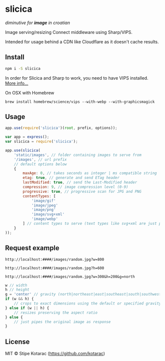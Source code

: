 # slicica
*diminutive for **image** in croatian*

Image serving/resizing Connect middleware using Sharp/VIPS.

Intended for usage behind a CDN like Cloudflare as it doesn't cache results.


## Install

```sh
npm i -S slicica
```

In order for Slicica and Sharp to work, you need to have VIPS installed. [More info...](http://sharp.dimens.io/en/stable/install/)

On OSX with Homebrew
```
brew install homebrew/science/vips --with-webp --with-graphicsmagick
```


## Usage

```js
app.use(require('slicica')(root, prefix, options));
```

```js
var app = express();
var slicica = require('slicica');

app.use(slicica(
	'static/images', // folder containing images to serve from
	'/images', // url prefix
	// default options below
	{
		maxAge: 0, // takes seconds as integer | ms compatible string | false to disable
		etag: true, // generate and send ETag header
		lastModified: true, // send the Last-Modified header
		compression: 9, // image compression level (0-9)
		progressive: true, // progressive scan for JPG and PNG
		contentTypes: [
			'image/gif'
			'image/jpeg'
			'image/png'
			'image/svg+xml'
			'image/webp'
		] // content types to serve (text types like svg+xml are just piped through), other requests are ignored
	}
));
```


## Request example

```
http://localhost:####/images/random.jpg?w=800
```
```
http://localhost:####/images/random.jpg?h=600
```
```
http://localhost:####/images/random.jpg?w=300&h=200&g=north
```

```js
w // width
h // height
g = 'center' // gravity (north|northeast|east|southeast|south|southwest|west|northwest|center|centre)
if (w && h) {
	// crops to exact dimensions using the default or specified gravity
} else if (w || h) {
	// resizes preserving the aspect ratio
} else {
	// just pipes the original image as response
}
```


## License

MIT © Stipe Kotarac (https://github.com/kotarac)
